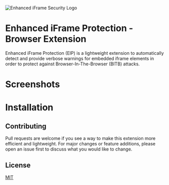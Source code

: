 ![Enhanced iFrame Security Logo](https://github.com/odacavo/enhanced-iframe-security/blob/main/src/icons/icon48.png?raw=true)

# Enhanced iFrame Protection - Browser Extension

Enhanced iFrame Protection (EIP) is a lightweight extension to automatically detect and provide verbose warnings for embedded iframe elements in order to protect against Browser-In-The-Browser (BITB) attacks.

# Screenshots

# Installation

## Contributing
Pull requests are welcome if you see a way to make this extension more efficient and lightweight. For major changes or feature additions, please open an issue first to discuss what you would like to change.

## License
[MIT](https://choosealicense.com/licenses/mit/)